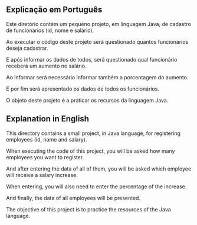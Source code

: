 ## Explicação em Português

Este diretório contém um pequeno projeto, em linguagem Java, de cadastro de funcionários (id, nome e salário).

Ao executar o código deste projeto será questionado quantos funcionários deseja cadastrar.

E após informar os dados de todos, será questionado qual funcionário receberá um aumento no salário.

Ao informar será necessário informar também a porcentagem do aumento.

E por fim será apresentado os dados de todos os funcionários.

O objeto deste projeto é a praticar os recursos da linguagem Java.



## Explanation in English

This directory contains a small project, in Java language, for registering employees (id, name and salary).

When executing the code of this project, you will be asked how many employees you want to register.

And after entering the data of all of them, you will be asked which employee will receive a salary increase.

When entering, you will also need to enter the percentage of the increase.

And finally, the data of all employees will be presented.

The objective of this project is to practice the resources of the Java language.
